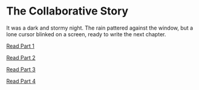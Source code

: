 # The Collaborative Story


It was a dark and stormy night. The rain pattered against the window, but a lone cursor blinked on a screen, ready to write the next chapter.

[Read Part 1](Part1)

[Read Part 2](Part2.py)

[Read Part 3](BraydenRogers_Part3.py)

[Read Part 4](Part_4_Collabrotive_Story.py)
